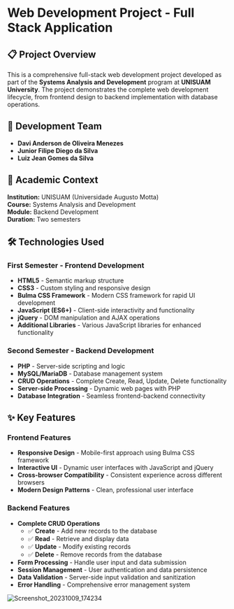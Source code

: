 # Web Development Project - Full Stack Application

## 📋 Project Overview

This is a comprehensive full-stack web development project developed as part of the **Systems Analysis and Development** program at **UNISUAM University**. The project demonstrates the complete web development lifecycle, from frontend design to backend implementation with database operations.

## 👥 Development Team

- **Davi Anderson de Oliveira Menezes**
- **Junior Filipe Diego da Silva**
- **Luiz Jean Gomes da Silva**

## 🎯 Academic Context

**Institution:** UNISUAM (Universidade Augusto Motta)  
**Course:** Systems Analysis and Development  
**Module:** Backend Development  
**Duration:** Two semesters

## 🛠️ Technologies Used

### First Semester - Frontend Development
- **HTML5** - Semantic markup structure
- **CSS3** - Custom styling and responsive design
- **Bulma CSS Framework** - Modern CSS framework for rapid UI development
- **JavaScript (ES6+)** - Client-side interactivity and functionality
- **jQuery** - DOM manipulation and AJAX operations
- **Additional Libraries** - Various JavaScript libraries for enhanced functionality

### Second Semester - Backend Development
- **PHP** - Server-side scripting and logic
- **MySQL/MariaDB** - Database management system
- **CRUD Operations** - Complete Create, Read, Update, Delete functionality
- **Server-side Processing** - Dynamic web pages with PHP
- **Database Integration** - Seamless frontend-backend connectivity


## ✨ Key Features

### Frontend Features
- **Responsive Design** - Mobile-first approach using Bulma CSS framework
- **Interactive UI** - Dynamic user interfaces with JavaScript and jQuery
- **Cross-browser Compatibility** - Consistent experience across different browsers
- **Modern Design Patterns** - Clean, professional user interface

### Backend Features
- **Complete CRUD Operations**
  - ✅ **Create** - Add new records to the database
  - ✅ **Read** - Retrieve and display data
  - ✅ **Update** - Modify existing records
  - ✅ **Delete** - Remove records from the database
- **Form Processing** - Handle user input and data submission
- **Session Management** - User authentication and data persistence
- **Data Validation** - Server-side input validation and sanitization
- **Error Handling** - Comprehensive error management system


![Screenshot_20231009_174234](https://github.com/akara184/Telecall-Unisuam/assets/108695793/5150e25d-0cfd-4913-a6af-9c1b27ff8c77)



